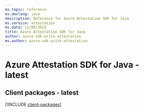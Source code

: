 ```yaml
---
ms.topic: reference
ms.devlang: java
description: Reference for Azure Attestation SDK for Java
ms.service: attestation
ms.data: 11/05/2022
title: Azure Attestation SDK for Java
author: azure-sdk-write-attestation
ms.author: azure-sdk-write-attestation
---
```

# Azure Attestation SDK for Java - latest

## Client packages - latest
[!INCLUDE [client-packages](attestation-client-index.md)]